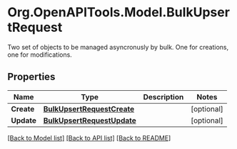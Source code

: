 # Org.OpenAPITools.Model.BulkUpsertRequest
Two set of objects to be managed asyncronusly by bulk. One for creations, one for modifications.

## Properties

Name | Type | Description | Notes
------------ | ------------- | ------------- | -------------
**Create** | [**BulkUpsertRequestCreate**](BulkUpsertRequestCreate.md) |  | [optional] 
**Update** | [**BulkUpsertRequestUpdate**](BulkUpsertRequestUpdate.md) |  | [optional] 

[[Back to Model list]](../README.md#documentation-for-models) [[Back to API list]](../README.md#documentation-for-api-endpoints) [[Back to README]](../README.md)

